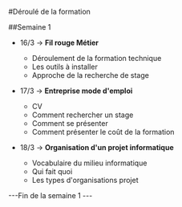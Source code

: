 #Déroulé de la formation

##Semaine 1
- 16/3 -> **Fil rouge Métier**
  - Déroulement de la formation technique
  - Les outils à installer
  - Approche de la recherche de stage

- 17/3 -> **Entreprise mode d'emploi**
  - CV
  - Comment rechercher un stage
  - Comment se présenter
  - Comment présenter le coût de la formation

- 18/3 -> **Organisation d'un projet informatique**
  - Vocabulaire du milieu informatique
  - Qui fait quoi
  - Les types d'organisations projet


---Fin de la semaine 1 ---
